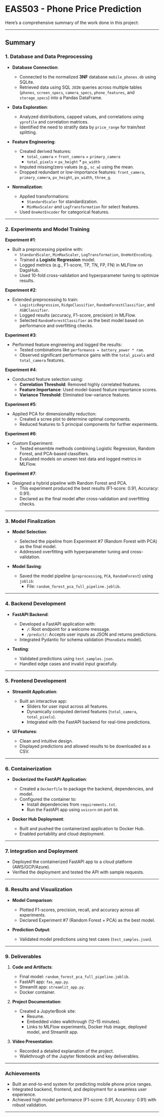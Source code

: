 # EAS503 - Phone Price Prediction

Here’s a comprehensive summary of the work done in this project:

---

## **Summary**

### **1. Database and Data Preprocessing**
- **Database Connection**:
  - Connected to the normalized **3NF** database `mobile_phones.db` using SQLite.
  - Retrieved data using SQL `JOIN` queries across multiple tables (`phones`, `screen_specs`, `camera_specs`, `phone_features`, and `storage_specs`) into a Pandas DataFrame.

- **Data Exploration**:
  - Analyzed distributions, capped values, and correlations using `yprofile` and correlation matrices.
  - Identified the need to stratify data by `price_range` for train/test splitting.

- **Feature Engineering**:
  - Created derived features:
    - `total_camera` = `front_camera` + `primary_camera`
    - `total_pixels` = `px_height` * `px_width`
  - Imputed missing/zero values (e.g., `sc_w`) using the mean.
  - Dropped redundant or low-importance features: `front_camera`, `primary_camera`, `px_height`, `px_width`, `three_g`.

- **Normalization**:
  - Applied transformations:
    - `StandardScaler` for standardization.
    - `MinMaxScaler` and `LogTransformation` for select features.
  - Used `OneHotEncoder` for categorical features.

---

### **2. Experiments and Model Training**
**Experiment #1**:
- Built a preprocessing pipeline with:
  - `StandardScaler`, `MinMaxScaler`, `LogTransformation`, `OneHotEncoding`.
  - Trained a **Logistic Regression** model.
  - Logged metrics (e.g., F1-score, TP, TN, FP, FN) in MLFlow on DagsHub.
  - Used 10-fold cross-validation and hyperparameter tuning to optimize results.

**Experiment #2**:
- Extended preprocessing to train:
  - `LogisticRegression`, `RidgeClassifier`, `RandomForestClassifier`, and `XGBClassifier`.
  - Logged results (accuracy, F1-score, precision) in MLFlow.
  - Selected `RandomForestClassifier` as the best model based on performance and overfitting checks.

**Experiment #3**:
- Performed feature engineering and logged the results:
  - Tested combinations like `performance = battery_power * ram`.
  - Observed significant performance gains with the `total_pixels` and `total_camera` features.

**Experiment #4**:
- Conducted feature selection using:
  - **Correlation Threshold**: Removed highly correlated features.
  - **Feature Importance**: Used model-based feature importance scores.
  - **Variance Threshold**: Eliminated low-variance features.

**Experiment #5**:
- Applied PCA for dimensionality reduction:
  - Created a scree plot to determine optimal components.
  - Reduced features to 5 principal components for further experiments.

**Experiment #6**:
- Custom Experiment:
  - Tested ensemble methods combining Logistic Regression, Random Forest, and PCA-based classifiers.
  - Evaluated models on unseen test data and logged metrics in MLFlow.

**Experiment #7**:
- Designed a hybrid pipeline with Random Forest and PCA.
  - This experiment produced the best results (F1-score: 0.91, Accuracy: 0.91).
  - Declared as the final model after cross-validation and overfitting checks.

---

### **3. Model Finalization**
- **Model Selection**:
  - Selected the pipeline from Experiment #7 (Random Forest with PCA) as the final model.
  - Addressed overfitting with hyperparameter tuning and cross-validation.

- **Model Saving**:
  - Saved the model pipeline (`preprocessing`, `PCA`, `RandomForest`) using `joblib`:
    - File: `random_forest_pca_full_pipeline.joblib`.

---

### **4. Backend Development**
- **FastAPI Backend**:
  - Developed a FastAPI application with:
    - `/`: Root endpoint for a welcome message.
    - `/predict/`: Accepts user inputs as JSON and returns predictions.
  - Integrated Pydantic for schema validation (`PhoneData` model).

- **Testing**:
  - Validated predictions using `test_samples.json`.
  - Handled edge cases and invalid input gracefully.

---

### **5. Frontend Development**
- **Streamlit Application**:
  - Built an interactive app:
    - Sliders for user input across all features.
    - Dynamically computed derived features (`total_camera`, `total_pixels`).
    - Integrated with the FastAPI backend for real-time predictions.

- **UI Features**:
  - Clean and intuitive design.
  - Displayed predictions and allowed results to be downloaded as a CSV.

---

### **6. Containerization**
- **Dockerized the FastAPI Application**:
  - Created a `Dockerfile` to package the backend, dependencies, and model.
  - Configured the container to:
    - Install dependencies from `requirements.txt`.
    - Run the FastAPI app using `uvicorn` on port `80`.

- **Docker Hub Deployment**:
  - Built and pushed the containerized application to Docker Hub.
  - Enabled portability and cloud deployment.

---

### **7. Integration and Deployment**
- Deployed the containerized FastAPI app to a cloud platform (AWS/GCP/Azure).
- Verified the deployment and tested the API with sample requests.

---

### **8. Results and Visualization**
- **Model Comparison**:
  - Plotted F1-scores, precision, recall, and accuracy across all experiments.
  - Declared Experiment #7 (Random Forest + PCA) as the best model.

- **Prediction Output**:
  - Validated model predictions using test cases (`test_samples.json`).

---

### **9. Deliverables**
1. **Code and Artifacts**:
   - Final model: `random_forest_pca_full_pipeline.joblib`.
   - FastAPI app: `fas_app.py`.
   - Streamlit app: `streamlit_app.py`.
   - Docker container.

2. **Project Documentation**:
   - Created a JupyterBook site:
     - Resume.
     - Embedded video walkthrough (12–15 minutes).
     - Links to MLFlow experiments, Docker Hub image, deployed model, and Streamlit app.

3. **Video Presentation**:
   - Recorded a detailed explanation of the project.
   - Walkthrough of the Jupyter Notebook and key deliverables.

---

### **Achievements**
- Built an end-to-end system for predicting mobile phone price ranges.
- Integrated backend, frontend, and deployment for a seamless user experience.
- Achieved high model performance (F1-score: 0.91, Accuracy: 0.91) with robust validation.

---